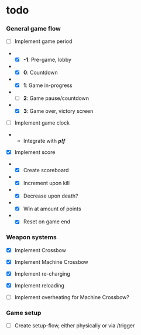 # todo

### General game flow
- [ ] Implement game period
- - [x] **-1**: Pre-game, lobby
- - [x] **0**: Countdown
- - [x] **1**: Game in-progress
- - [ ] **2**: Game pause/countdown
- - [x] **3**: Game over, victory screen

- [ ] Implement game clock
- - Integrate with ***p!f***

- [x] Implement score
- - [x] Create scoreboard
- - [x] Increment upon kill
- - [x] Decrease upon death?
- - [x] Win at amount of points
- - [x] Reset on game end

### Weapon systems
- [x] Implement Crossbow
- [x] Implement Machine Crossbow

- [x] Implement re-charging
- [x] Implement reloading
- [ ] Implement overheating for Machine Crossbow?

### Game setup
- [ ] Create setup-flow, either physically or via /trigger